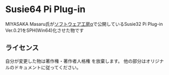 # Susie64 Pi Plug-in

MIYASAKA Masaru氏が[ソフトウェア工房α](https://cetus.sakura.ne.jp/softlab/software/index.html#spi)で公開しているSusie32 Pi Plug-in Ver.0.21をSPH(Win64)化させた物です

## ライセンス

自分が変更した物は著作権・著作者人格権 を放棄します。
他の部分はオリジナルのドキュメントに従ってください。
